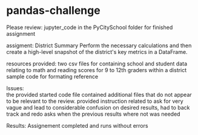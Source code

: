 # pandas-challenge

Please review:  jupyter_code in the PyCitySchool folder for finished assignment

assigment:
District Summary
Perform the necessary calculations and then create a high-level snapshot of the district's key metrics in a DataFrame.

resources provided: 
two csv files for containing school and student data relating to math and reading scores for 9 to 12th graders within a district
sample code for formating reference

Issues:  
the provided started code file contained additional files that do not appear to be relevant to the review.
provided instruction related to ask for very vague and lead to considerable confusion on desired results, had to back track and redo asks when the previous results where not was needed

Results:
Assignement completed and runs without errors

